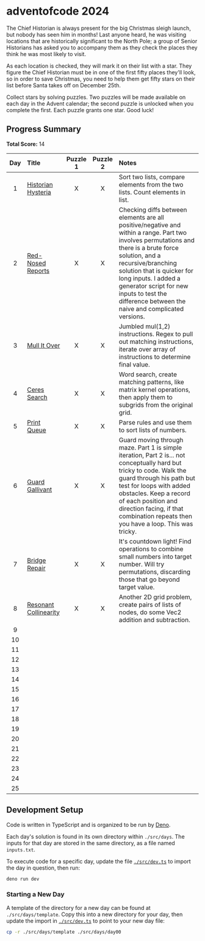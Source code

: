 # adventofcode 2024

The Chief Historian is always present for the big Christmas sleigh launch, but nobody has seen him in months! Last anyone heard, he was visiting locations that are historically significant to the North Pole; a group of Senior Historians has asked you to accompany them as they check the places they think he was most likely to visit.

As each location is checked, they will mark it on their list with a star. They figure the Chief Historian must be in one of the first fifty places they'll look, so in order to save Christmas, you need to help them get fifty stars on their list before Santa takes off on December 25th.

Collect stars by solving puzzles. Two puzzles will be made available on each day in the Advent calendar; the second puzzle is unlocked when you complete the first. Each puzzle grants one star. Good luck!

## Progress Summary

**Total Score:** 14

|  Day  | Title                                               | Puzzle 1 | Puzzle 2 | Notes                                                                                                                                                                                                                                                                                                                              |
| :---: | :-------------------------------------------------- | :------: | :------: | :--------------------------------------------------------------------------------------------------------------------------------------------------------------------------------------------------------------------------------------------------------------------------------------------------------------------------------- |
|   1   | [Historian Hysteria](./src/days/day01/README.md)    |    X     |    X     | Sort two lists, compare elements from the two lists. Count elements in list.                                                                                                                                                                                                                                                       |
|   2   | [Red-Nosed Reports](./src/days/day02/README.md)     |    X     |    X     | Checking diffs between elements are all positive/negative and within a range. Part two involves permutations and there is a brute force solution, and a recursive/branching solution that is quicker for long inputs. I added a generator script for new inputs to test the difference between the naive and complicated versions. |
|   3   | [Mull It Over](./src/days/day03/README.md)          |    X     |    X     | Jumbled mul(1,2) instructions. Regex to pull out matching instructions, iterate over array of instructions to determine final value.                                                                                                                                                                                               |
|   4   | [Ceres Search](./src/days/day04/README.md)          |    X     |    X     | Word search, create matching patterns, like matrix kernel operations, then apply them to subgrids from the original grid.                                                                                                                                                                                                          |
|   5   | [Print Queue](./src/days/day05/README.md)           |    X     |    X     | Parse rules and use them to sort lists of numbers.                                                                                                                                                                                                                                                                                 |
|   6   | [Guard Gallivant](./src/days/day06/README.md)       |    X     |    X     | Guard moving through maze. Part 1 is simple iteration, Part 2 is... not conceptually hard but tricky to code. Walk the guard through his path but test for loops with added obstacles. Keep a record of each position and direction facing, if that combination repeats then you have a loop. This was tricky.                     |
|   7   | [Bridge Repair](./src/days/day07/README.md)         |    X     |    X     | It's countdown light! Find operations to combine small numbers into target number. Will try permutations, discarding those that go beyond target value.                                                                                                                                                                            |
|   8   | [Resonant Collinearity](./src/days/day08/README.md) |    X     |    X     | Another 2D grid problem, create pairs of lists of nodes, do some Vec2 addition and subtraction.                                                                                                                                                                                                                                    |
|   9   |                                                     |          |          |                                                                                                                                                                                                                                                                                                                                    |
|  10   |                                                     |          |          |                                                                                                                                                                                                                                                                                                                                    |
|  11   |                                                     |          |          |                                                                                                                                                                                                                                                                                                                                    |
|  12   |                                                     |          |          |                                                                                                                                                                                                                                                                                                                                    |
|  13   |                                                     |          |          |                                                                                                                                                                                                                                                                                                                                    |
|  14   |                                                     |          |          |                                                                                                                                                                                                                                                                                                                                    |
|  15   |                                                     |          |          |                                                                                                                                                                                                                                                                                                                                    |
|  16   |                                                     |          |          |                                                                                                                                                                                                                                                                                                                                    |
|  17   |                                                     |          |          |                                                                                                                                                                                                                                                                                                                                    |
|  18   |                                                     |          |          |                                                                                                                                                                                                                                                                                                                                    |
|  19   |                                                     |          |          |                                                                                                                                                                                                                                                                                                                                    |
|  20   |                                                     |          |          |                                                                                                                                                                                                                                                                                                                                    |
|  21   |                                                     |          |          |                                                                                                                                                                                                                                                                                                                                    |
|  22   |                                                     |          |          |                                                                                                                                                                                                                                                                                                                                    |
|  23   |                                                     |          |          |                                                                                                                                                                                                                                                                                                                                    |
|  24   |                                                     |          |          |                                                                                                                                                                                                                                                                                                                                    |
|  25   |                                                     |          |          |                                                                                                                                                                                                                                                                                                                                    |

## Development Setup

Code is written in TypeScript and is organized to be run by [Deno](https://deno.com/).

Each day's solution is found in its own directory within `./src/days`. The inputs for that day are stored in the same directory, as a file named `inputs.txt`.

To execute code for a specific day, update the file [`./src/dev.ts`](./src/dev.ts) to import the day in question, then run:

```sh
deno run dev
```

### Starting a New Day

A template of the directory for a new day can be found at `./src/days/template`. Copy this into a new directory for your day, then update the import in [`./src/dev.ts`](./src/dev.ts) to point to your new day file:

```sh
cp -r ./src/days/template ./src/days/day00
```